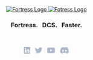 <p align="center">
    <a href="https://github.com/fortress-software#gh-dark-mode-only" target="_blank">
        <img width="300" src="/img/white/logo.svg" alt="Fortress Logo">
    </a>
    <a href="https://github.com/fortress-software#gh-light-mode-only" target="_blank">
        <img width="300" src="/img/black/logo.svg" alt="Fotress Logo">
    </a>
</p>

<h3 align="center">Fortress. &nbsp; DCS. &nbsp; Faster.</h3>

<br>

<p align="center">
    <a href="https://github.com/fortress-software/"><img height="20" src="/img/social/linkedin.svg" alt="LinkedIn"></a>
    &nbsp;
    <a href="https://github.com/fortress-software/"><img height="20" src="/img/social/twitter.svg" alt="Twitter"></a>
    &nbsp;
    <a href="https://github.com/fortress-software/"><img height="20" src="/img/social/youtube.svg" alt="Youtube"></a>
    &nbsp;
    <a href="https://github.com/fortress-software/"><img height="20" src="/img/social/discord.svg" alt="Discord"></a>
</p>
